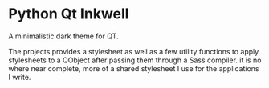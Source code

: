 # Python Qt Inkwell
A minimalistic dark theme for QT.

The projects provides a stylesheet as well as a few utility functions to apply
stylesheets to a QObject after passing them through a Sass compiler. it is no
where near complete, more of a shared stylesheet I use for the applications I
write.

